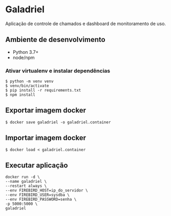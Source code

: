# Galadriel

Aplicação de controle de chamados e dashboard de monitoramento de uso.

## Ambiente de desenvolvimento

- Python 3.7+
- node/npm

### Ativar virtualenv e instalar dependências

```
$ python -m venv venv
$ venv/bin/activate
$ pip install -r requirements.txt
$ npm install
```

## Exportar imagem docker

```
$ docker save galadriel -o galadriel.container
```

## Importar imagem docker

```
$ docker load < galadriel.container
```

## Executar aplicação

```
docker run -d \
--name galadriel \
--restart always \
--env FIREBIRD_HOST=ip_do_servidor \
--env FIREBIRD_USER=sysdba \
--env FIREBIRD_PASSWORD=senha \
-p 5000:5000 \
galadriel
```
